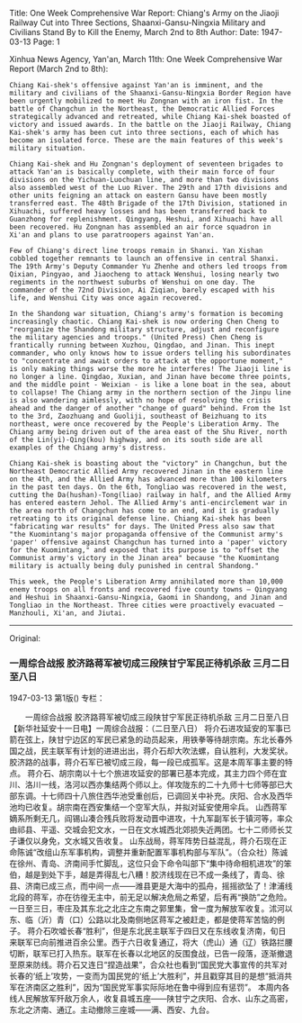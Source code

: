 Title: One Week Comprehensive War Report: Chiang's Army on the Jiaoji Railway Cut into Three Sections, Shaanxi-Gansu-Ningxia Military and Civilians Stand By to Kill the Enemy, March 2nd to 8th
Author:
Date: 1947-03-13
Page: 1

Xinhua News Agency, Yan'an, March 11th: One Week Comprehensive War Report (March 2nd to 8th):

    Chiang Kai-shek's offensive against Yan'an is imminent, and the military and civilians of the Shaanxi-Gansu-Ningxia Border Region have been urgently mobilized to meet Hu Zongnan with an iron fist. In the battle of Changchun in the Northeast, the Democratic Allied Forces strategically advanced and retreated, while Chiang Kai-shek boasted of victory and issued awards. In the battle on the Jiaoji Railway, Chiang Kai-shek's army has been cut into three sections, each of which has become an isolated force. These are the main features of this week's military situation.

    Chiang Kai-shek and Hu Zongnan's deployment of seventeen brigades to attack Yan'an is basically complete, with their main force of four divisions on the Yichuan-Luochuan line, and more than two divisions also assembled west of the Luo River. The 29th and 17th divisions and other units feigning an attack on eastern Gansu have been mostly transferred east. The 48th Brigade of the 17th Division, stationed in Xihuachi, suffered heavy losses and has been transferred back to Guanzhong for replenishment. Qingyang, Heshui, and Xihuachi have all been recovered. Hu Zongnan has assembled an air force squadron in Xi'an and plans to use paratroopers against Yan'an.

    Few of Chiang's direct line troops remain in Shanxi. Yan Xishan cobbled together remnants to launch an offensive in central Shanxi. The 19th Army's Deputy Commander Yu Zhenhe and others led troops from Qixian, Pingyao, and Jiaocheng to attack Wenshui, losing nearly two regiments in the northwest suburbs of Wenshui on one day. The commander of the 72nd Division, Ai Ziqian, barely escaped with his life, and Wenshui City was once again recovered.

    In the Shandong war situation, Chiang's army's formation is becoming increasingly chaotic. Chiang Kai-shek is now ordering Chen Cheng to "reorganize the Shandong military structure, adjust and reconfigure the military agencies and troops." (United Press) Chen Cheng is frantically running between Xuzhou, Qingdao, and Jinan. This inept commander, who only knows how to issue orders telling his subordinates to "concentrate and await orders to attack at the opportune moment," is only making things worse the more he interferes! The Jiaoji line is no longer a line. Qingdao, Xuxian, and Jinan have become three points, and the middle point - Weixian - is like a lone boat in the sea, about to collapse! The Chiang army in the northern section of the Jinpu line is also wandering aimlessly, with no hope of resolving the crisis ahead and the danger of another "change of guard" behind. From the 1st to the 3rd, Zaozhuang and Guoliji, southeast of Beizhuang to its northeast, were once recovered by the People's Liberation Army. The Chiang army being driven out of the area east of the Shu River, north of the Lin(yi)-Qing(kou) highway, and on its south side are all examples of the Chiang army's distress.

    Chiang Kai-shek is boasting about the "victory" in Changchun, but the Northeast Democratic Allied Army recovered Jinan in the eastern line on the 4th, and the Allied Army has advanced more than 100 kilometers in the past ten days. On the 6th, Tongliao was recovered in the west, cutting the Da(hushan)-Tong(liao) railway in half, and the Allied Army has entered eastern Jehol. The Allied Army's anti-encirclement war in the area north of Changchun has come to an end, and it is gradually retreating to its original defense line. Chiang Kai-shek has been "fabricating war results" for days. The United Press also saw that "the Kuomintang's major propaganda offensive of the Communist army's 'paper' offensive against Changchun has turned into a 'paper' victory for the Kuomintang," and exposed that its purpose is to "offset the Communist army's victory in the Jinan area" because "the Kuomintang military is actually being duly punished in central Shandong."

    This week, the People's Liberation Army annihilated more than 10,000 enemy troops on all fronts and recovered five county towns – Qingyang and Heshui in Shaanxi-Gansu-Ningxia, Gaomi in Shandong, and Jinan and Tongliao in the Northeast. Three cities were proactively evacuated – Manzhouli, Xi'an, and Jiutai.



<hr /> 

Original: 


### 一周综合战报  胶济路蒋军被切成三段陕甘宁军民正待机杀敌  三月二日至八日

1947-03-13
第1版()
专栏：

　　一周综合战报
    胶济路蒋军被切成三段陕甘宁军民正待机杀敌
    三月二日至八日
    【新华社延安十一日电】一周综合战报：（二日至八日）
    将介石进攻延安的军事已箭在弦上，陕甘宁边区的军民已紧急的动员起来，用铁拳等待胡宗南。东北长春外国之战，民主联军有计划的进进出出，蒋介石却大吹法螺，自认胜利，大发奖状。胶济路的战事，蒋介石军已被切成三段，每一段已成孤军。这是本周军事主要的特点。
    蒋介石、胡宗南以十七个旅进攻延安的部署已基本完成，其主力四个师在宜川、洛川一线，洛河以西亦集结两个师以上。佯攻陇东的二十九师十七师等部已大部东调。十七师四十八旅住西华池受重创后，已调回关中补充。庆阳、合水及西华池均已收复。胡宗南在西安集结一个空军大队，并拟对延安使用伞兵。
    山西蒋军嫡系所剩无几，阎锡山凑合残兵败将发动晋中进攻，十九军副军长于镇河等，率众由祁县、平遥、交城会犯文水，一日在文水城西北郊损失近两团。七十二师师长艾子谦仅以身免，文水城又告收复。
    山东战局，蒋军阵势日益混乱，蒋介石现在正命陈诚“改组山东军事机构，调整并重新配置军事机构部与军队”。（合众社）陈诚在徐州、青岛、济南间手忙脚乱，这位只会下命令叫部下“集中待命相机进攻”的笨伯，越是到处下手，越是弄得乱七八糟！胶济线现在已不成一条线了，青岛、徐县、济南已成三点，而中间一点——潍县更是大海中的孤舟，摇摇欲坠了！津浦线北段的蒋军，亦在彷徨无主中，前无足以解决危局之希望，后有再“换防”之危险。一日至三日，枣庄及其东北之北庄之东南之郭里集，曾一度为解放军收复。沭河以东、临（沂）青（口）公路以北及南侧地区蒋军之被赶走，都是使蒋军苦恼的例子。
    蒋介石吹嘘长春“胜利”，但是东北民主联军于四日又在东线收复济南，旬日来联军已向前推进百余公里。西于六日收复通辽，将大（虎山）通（辽）铁路拦腰切断，联军已打入热东。联军在长春以北地区的反围食战，已告一段落，逐渐撤退至原来防线。蒋介石又连日“捏造战果”，合众社也看到“国民党大事宣传的共军对长春的‘纸上’攻势，一变而为国民党的‘纸上’大胜利”，并且戳穿其目的是想“抵消共军在济南区之胜利”，因为“国民党军事实际际地在鲁中得到应有惩罚”。
    本周内各线人民解放军歼敌万余人，收复县城五座——陕甘宁之庆阳、合水、山东之高密，东北之济南、通辽。主动撤除三座城——满、西安、九台。
